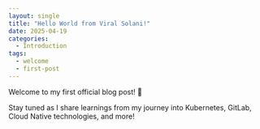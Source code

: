 ```yaml
---
layout: single
title: "Hello World from Viral Solani!"
date: 2025-04-19
categories:
  - Introduction
tags:
  - welcome
  - first-post
---
```


Welcome to my first official blog post! 🚀

Stay tuned as I share learnings from my journey into Kubernetes, GitLab, Cloud Native technologies, and more!